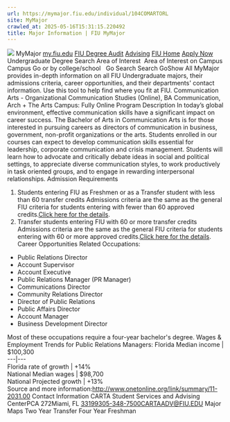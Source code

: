 ```yaml
---
url: https://mymajor.fiu.edu/individual/104COMARTORL
site: MyMajor
crawled_at: 2025-05-16T15:31:15.220492
title: Major Information | FIU MyMajor
---
```


![](https://mymajor.fiu.edu/assets/logo-T4VPR2BI.png)
MyMajor
[my.fiu.edu](https://my.fiu.edu/)
[FIU Degree Audit](https://dasa.fiu.edu/all-departments/advising/panther-success-hub/panther-degree-audit/)
[Advising](https://advising.fiu.edu)
[FIU Home](https://www.fiu.edu/)
[Apply Now](https://admissions.fiu.edu/)
Undergraduate Degree Search
Area of Interest
​
Area of Interest
on
Campus
​
Campus
Go
or by college/school
​
​
Go
Search
Search
GoShow All
MyMajor provides in-depth information on all FIU Undergraduate majors, their admissions criteria, career opportunities, and their departments' contact information. Use this tool to help find where you fit at FIU.
Communication Arts - Organizational Communication Studies (Online),
BA
Communication, Arch + The Arts
Campus:
Fully Online
Program Description
In today’s global environment, effective communication skills have a significant impact on career success. The Bachelor of Arts in Communication Arts is for those interested in pursuing careers as directors of communication in business, government, non-profit organizations or the arts. Students enrolled in our courses can expect to develop communication skills essential for leadership, corporate communication and crisis management. Students will learn how to advocate and critically debate ideas in social and political settings, to appreciate diverse communication styles, to work productively in task oriented groups, and to engage in rewarding interpersonal relationships.
Admission Requirements
1. Students entering FIU as Freshmen or as a Transfer student with less than 60 transfer credits
Admissions criteria are the same as the general FIU criteria for students entering with fewer than 60 approved credits.[Click here for the details](http://admissions.fiu.edu/).
2. Transfer students entering FIU with 60 or more transfer credits
Admissions criteria are the same as the general FIU criteria for students entering with 60 or more approved credits.[Click here for the details](https://mymajor.fiu.edu/admin/Click%20here%20for%20the%20details).
Career Opportunities
Related Occupations:
  * Public Relations Director
  * Account Supervisor
  * Account Executive
  * Public Relations Manager (PR Manager)
  * Communications Director
  * Community Relations Director
  * Director of Public Relations
  * Public Affairs Director
  * Account Manager
  * Business Development Director


Most of these occupations require a four-year bachelor's degree.
Wages & Employment Trends for Public Relations Managers:
Florida Median income | $100,300  
---|---  
Florida rate of growth | +14%  
National Median wages | $98,700  
National Projected growth | +13%  
Source and more information:<http://www.onetonline.org/link/summary/11-2031.00>
Contact Information
CARTA Student Services and Advising CenterPCA 272Miami, FL 33199305-348-7500CARTAADV@FIU.EDU
Major Maps
Two Year Transfer
Four Year Freshman
